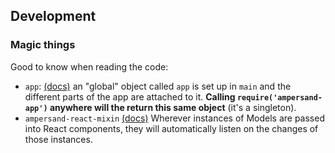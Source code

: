

## Development

### Magic things

Good to know when reading the code:

- `app`: [(docs)](http://ampersandjs.com/docs#ampersand-app)
  an "global" object called `app` is set up in `main` and the different
  parts of the app are attached to it.
  **Calling `require('ampersand-app')` anywhere will the return this same
  object** (it's a singleton).
- `ampersand-react-mixin` [(docs)](https://github.com/ampersandjs/ampersand-react-mixin#ampersand-react-mixin)
  Wherever instances of Models are passed into React components, they
  will automatically listen on the changes of those instances.
